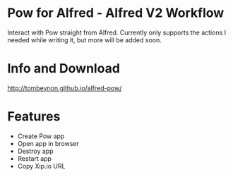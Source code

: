 Pow for Alfred - Alfred V2 Workflow
==========

Interact with Pow straight from Alfred. Currently only supports the actions I needed while writing it, but more will be added soon.

Info and Download
========

http://tombeynon.github.io/alfred-pow/

Features
========

* Create Pow app
* Open app in browser
* Destroy app
* Restart app
* Copy Xip.io URL
